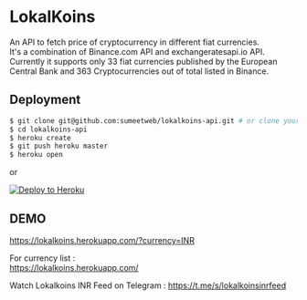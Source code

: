 # LokalKoins
An API to fetch price of cryptocurrency in different fiat currencies.  
It's  a combination of Binance.com API and exchangeratesapi.io API.  
Currently it supports only 33 fiat currencies published by the European Central Bank and 363 Cryptocurrencies out of total listed in Binance.  

## Deployment
```sh
$ git clone git@github.com:sumeetweb/lokalkoins-api.git # or clone your own fork
$ cd lokalkoins-api
$ heroku create
$ git push heroku master
$ heroku open
```

or

[![Deploy to Heroku](https://www.herokucdn.com/deploy/button.png)](https://heroku.com/deploy)


## DEMO

https://lokalkoins.herokuapp.com/?currency=INR
  
For currency list :  
https://lokalkoins.herokuapp.com/  

Watch Lokalkoins INR Feed on Telegram : https://t.me/s/lokalkoinsinrfeed
